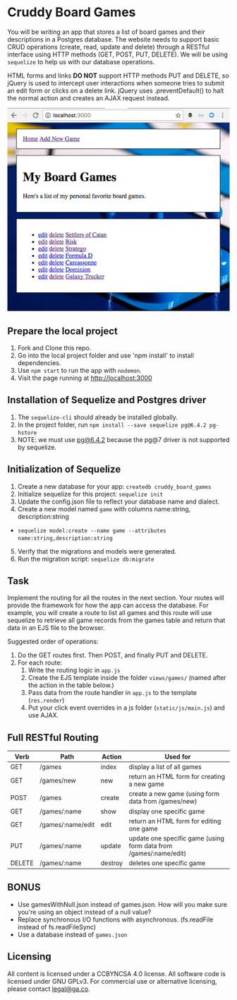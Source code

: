 # Cruddy Board Games
You will be writing an app that stores a list of board games and their descriptions in a Postgres database. The website needs to support basic CRUD operations (create, read, update and delete) through a RESTful interface using HTTP methods (GET, POST, PUT, DELETE). We will be using `sequelize` to help us with our database operations.

HTML forms and links **DO NOT** support HTTP methods PUT and DELETE, so jQuery is used to intercept user interactions when someone tries to submit an edit form or clicks on a delete link. jQuery uses .preventDefault() to halt the normal action and creates an AJAX request instead.

![screenshot](screenshot.png)

## Prepare the local project
1. Fork and Clone this repo.
2. Go into the local project folder and use 'npm install' to install dependencies.
3. Use `npm start` to run the app with `nodemon`.
4. Visit the page running at <http://localhost:3000>

## Installation of Sequelize and Postgres driver
1. The `sequelize-cli` should already be installed globally.
2. In the project folder, run `npm install --save sequelize pg@6.4.2 pg-hstore`
3. NOTE: we must use pg@6.4.2 because the pg@7 driver is not supported by sequelize.

## Initialization of Sequelize
1. Create a new database for your app: `createdb cruddy_board_games`
2. Initialize sequelize for this project: `sequelize init`
3. Update the config.json file to reflect your database name and dialect.
4. Create a new model named `game` with columns name:string, description:string
  * `sequelize model:create --name game --attributes name:string,description:string`
5. Verify that the migrations and models were generated.
6. Run the migration script: `sequelize db:migrate`

## Task
Implement the routing for all the routes in the next section. Your routes will provide the framework for how the app can access the database. For example, you will create a route to list all games and this route will use sequelize to retrieve all game records from the games table and return that data in an EJS file to the browser.

Suggested order of operations:

1. Do the GET routes first. Then POST, and finally PUT and DELETE.
2. For each route:
    1. Write the routing logic in `app.js`
    2. Create the EJS template inside the folder `views/games/` (named after the action in the table below.)
    3. Pass data from the route handler in `app.js` to the template (`res.render`)
    4. Put your click event overrides in a js folder (`static/js/main.js`) and use AJAX.

## Full RESTful Routing
| Verb | Path | Action | Used for |
|------|------|--------|----------|
| GET | /games | index | display a list of all games |
| GET | /games/new | new | return an HTML form for creating a new game |
| POST | /games | create | create a new game (using form data from /games/new) |
| GET | /games/:name | show | display one specific game |
| GET | /games/:name/edit | edit | return an HTML form for editing one game |
| PUT | /games/:name | update | update one specific game (using form data from /games/:name/edit) |
| DELETE | /games/:name | destroy | deletes one specific game |

## BONUS
* Use gamesWithNull.json instead of games.json. How will you make sure you're using an object instead of a null value?
* Replace synchronous I/O functions with asynchronous. (fs.readFile instead of fs.readFileSync)
* Use a database instead of `games.json`

## Licensing
All content is licensed under a CC­BY­NC­SA 4.0 license.
All software code is licensed under GNU GPLv3. For commercial use or alternative licensing, please contact legal@ga.co.
